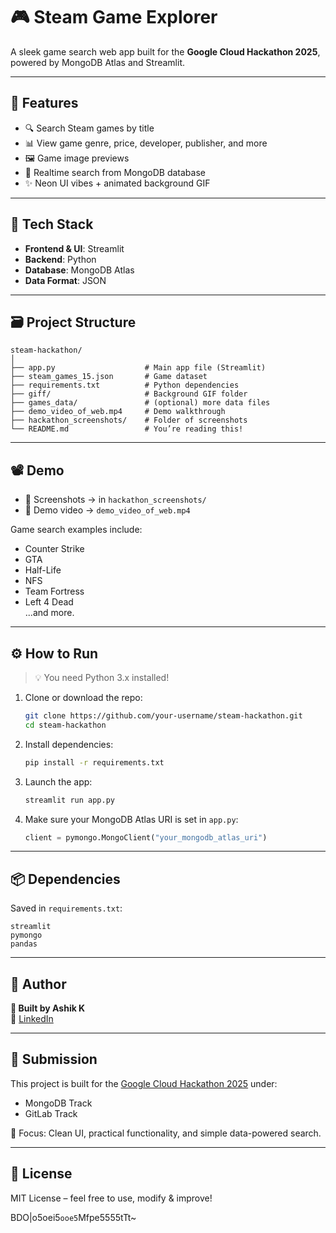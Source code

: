# 🎮 Steam Game Explorer

A sleek game search web app built for the **Google Cloud Hackathon 2025**, powered by MongoDB Atlas and Streamlit.

---

## 🚀 Features

- 🔍 Search Steam games by title
- 📊 View game genre, price, developer, publisher, and more
- 🖼️ Game image previews
- 🔁 Realtime search from MongoDB database
- ✨ Neon UI vibes + animated background GIF

---

## 🔧 Tech Stack

- **Frontend & UI**: Streamlit
- **Backend**: Python
- **Database**: MongoDB Atlas
- **Data Format**: JSON

---

## 🗃 Project Structure

```
steam-hackathon/
│
├── app.py                    # Main app file (Streamlit)
├── steam_games_15.json       # Game dataset
├── requirements.txt          # Python dependencies
├── giff/                     # Background GIF folder
├── games_data/               # (optional) more data files
├── demo_video_of_web.mp4     # Demo walkthrough
├── hackathon_screenshots/    # Folder of screenshots
└── README.md                 # You’re reading this!
```

---

## 📽️ Demo

- 📸 Screenshots → in `hackathon_screenshots/`  
- 🎥 Demo video → `demo_video_of_web.mp4`

Game search examples include:
- Counter Strike
- GTA
- Half-Life
- NFS
- Team Fortress
- Left 4 Dead  
...and more.

---

## ⚙️ How to Run

> 💡 You need Python 3.x installed!

1. Clone or download the repo:
   ```bash
   git clone https://github.com/your-username/steam-hackathon.git
   cd steam-hackathon
   ```

2. Install dependencies:
   ```bash
   pip install -r requirements.txt
   ```

3. Launch the app:
   ```bash
   streamlit run app.py
   ```

4. Make sure your MongoDB Atlas URI is set in `app.py`:
   ```python
   client = pymongo.MongoClient("your_mongodb_atlas_uri")
   ```

---

## 📦 Dependencies

Saved in `requirements.txt`:
```
streamlit
pymongo
pandas
```

---

## 🙌 Author

**🚀 Built by Ashik K**  
🔗 [LinkedIn](https://www.linkedin.com/in/ashik-k)

---

## 🏁 Submission

This project is built for the [Google Cloud Hackathon 2025](https://devpost.com) under:

- MongoDB Track
- GitLab Track

🎯 Focus: Clean UI, practical functionality, and simple data-powered search.

---

## 📝 License

MIT License – feel free to use, modify & improve!


BDO|o5oei5`ooe5`Mfpe5555tTt~

